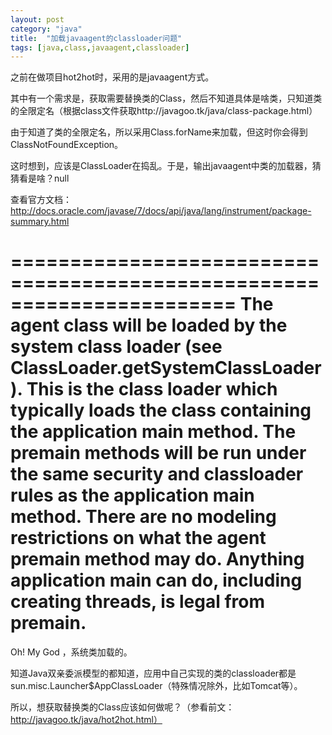 ```yaml
---
layout: post
category: "java"
title:  "加载javaagent的classloader问题"
tags: [java,class,javaagent,classloader]
---
```


之前在做项目hot2hot时，采用的是javaagent方式。

其中有一个需求是，获取需要替换类的Class，然后不知道具体是啥类，只知道类的全限定名（根据class文件获取http://javagoo.tk/java/class-package.html）

由于知道了类的全限定名，所以采用Class.forName来加载，但这时你会得到ClassNotFoundException。

这时想到，应该是ClassLoader在捣乱。于是，输出javaagent中类的加载器，猜猜看是啥？null

查看官方文档：http://docs.oracle.com/javase/7/docs/api/java/lang/instrument/package-summary.html

=======================================================================
The agent class will be loaded by the system class loader (see ClassLoader.getSystemClassLoader). This is the class loader which typically loads the class containing the application main method. The premain methods will be run under the same security and classloader rules as the application main method. There are no modeling restrictions on what the agent premain method may do. Anything application main can do, including creating threads, is legal from premain.
=======================================================================

Oh! My God ，系统类加载的。

知道Java双亲委派模型的都知道，应用中自己实现的类的classloader都是sun.misc.Launcher$AppClassLoader（特殊情况除外，比如Tomcat等）。

所以，想获取替换类的Class应该如何做呢？（参看前文：http://javagoo.tk/java/hot2hot.html）

